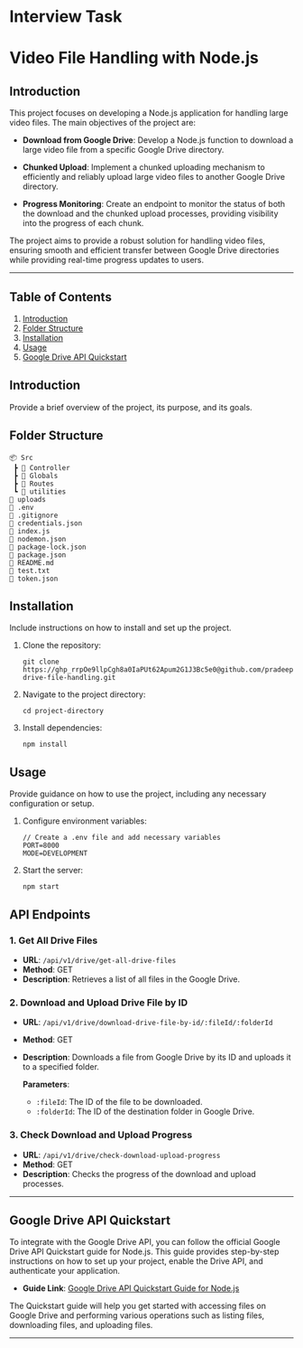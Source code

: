 # Interview Task

# Video File Handling with Node.js

## Introduction

This project focuses on developing a Node.js application for handling large video files. The main objectives of the project are:

- **Download from Google Drive**: Develop a Node.js function to download a large video file from a specific Google Drive directory.

- **Chunked Upload**: Implement a chunked uploading mechanism to efficiently and reliably upload large video files to another Google Drive directory.

- **Progress Monitoring**: Create an endpoint to monitor the status of both the download and the chunked upload processes, providing visibility into the progress of each chunk.

The project aims to provide a robust solution for handling video files, ensuring smooth and efficient transfer between Google Drive directories while providing real-time progress updates to users.

---

## Table of Contents

1. [Introduction](#introduction)
2. [Folder Structure](#folder-structure)
3. [Installation](#installation)
4. [Usage](#usage)
5. [Google Drive API Quickstart](#GoogleDriveAPIQuickstart)

## Introduction

Provide a brief overview of the project, its purpose, and its goals.

## Folder Structure

```
📦 Src
 ┣ 📂 Controller
 ┣ 📂 Globals
 ┣ 📂 Routes
 ┗ 📂 utilities
📂 uploads
📜 .env
📜 .gitignore
📜 credentials.json
📜 index.js
📜 nodemon.json
📜 package-lock.json
📜 package.json
📜 README.md
📜 test.txt
📜 token.json
```
## Installation

Include instructions on how to install and set up the project.

1. Clone the repository:
   ```
   git clone https://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@github.com/pradeep463/google-drive-file-handling.git
   ```
2. Navigate to the project directory:
   ```
   cd project-directory
   ```
3. Install dependencies:
   ```
   npm install
   ```

## Usage

Provide guidance on how to use the project, including any necessary configuration or setup.

1. Configure environment variables:
   ```
   // Create a .env file and add necessary variables
   PORT=8000
   MODE=DEVELOPMENT
   ```
2. Start the server:
   ```
   npm start
   ```

## API Endpoints

### 1. Get All Drive Files

- **URL**: `/api/v1/drive/get-all-drive-files`
- **Method**: GET
- **Description**: Retrieves a list of all files in the Google Drive.

### 2. Download and Upload Drive File by ID

- **URL**: `/api/v1/drive/download-drive-file-by-id/:fileId/:folderId`
- **Method**: GET
- **Description**: Downloads a file from Google Drive by its ID and uploads it to a specified folder.

   **Parameters**:
   - `:fileId`: The ID of the file to be downloaded.
   - `:folderId`: The ID of the destination folder in Google Drive.

### 3. Check Download and Upload Progress

- **URL**: `/api/v1/drive/check-download-upload-progress`
- **Method**: GET
- **Description**: Checks the progress of the download and upload processes.

---

## Google Drive API Quickstart

To integrate with the Google Drive API, you can follow the official Google Drive API Quickstart guide for Node.js. This guide provides step-by-step instructions on how to set up your project, enable the Drive API, and authenticate your application.

- **Guide Link**: [Google Drive API Quickstart Guide for Node.js](https://developers.google.com/drive/api/quickstart/nodejs)

The Quickstart guide will help you get started with accessing files on Google Drive and performing various operations such as listing files, downloading files, and uploading files.

---

